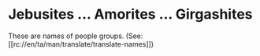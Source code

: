# Jebusites ... Amorites ... Girgashites

These are names of people groups. (See: [[rc://en/ta/man/translate/translate-names]])

